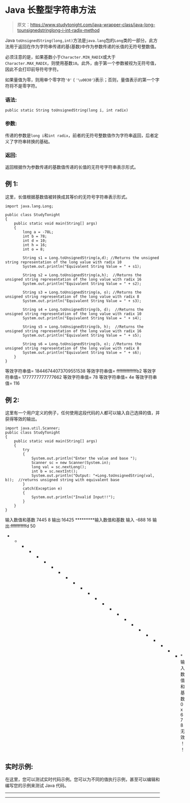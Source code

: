 # Java 长整型字符串方法

> 原文：<https://www.studytonight.com/java-wrapper-class/java-long-tounsignedstringlong-i-int-radix-method>

Java `toUnsignedString(long,int)`方法是`java.lang`包的`Long`类的一部分。此方法用于返回在作为字符串传递的基(基数)中作为参数传递的长值的无符号整数值。

必须注意的是，如果基数小于`Character.MIN_RADIX`或大于`Character.MAX_RADIX`，则使用基数`10`。此外，由于第一个参数被视为无符号值，因此不会打印前导符号字符。

如果量值为零，则用单个零字符`'0'` ( `'\u0030'`)表示；否则，量值表示的第一个字符将不是零字符。

### 语法:

```
public static String toUnsignedString(long i, int radix) 
```

### 参数:

传递的参数是`long i`和`int radix`，前者的无符号整数值作为字符串返回，后者定义了字符串转换的基础。

### 返回:

返回根据作为参数传递的基数值传递的长值的无符号字符串表示形式。

## 例 1:

这里，长值根据基数值被转换成其等价的无符号字符串表示形式。

```
import java.lang.Long;

public class StudyTonight
{  
	public static void main(String[] args)
	{  
		long a = -78L;
		int b = 78;
		int d = 10;
		int h = 16;
		int o = 8;

		String s1 = Long.toUnsignedString(a,d); //Returns the unsigned string representation of the long value with radix 10  
		System.out.println("Equivalent String Value = " + s1);   

		String s2 = Long.toUnsignedString(a,h);  //Returns the unsigned string representation of the long value with radix 16  
		System.out.println("Equivalent String Value = " + s2);  

		String s3 = Long.toUnsignedString(a, o); //Returns the unsigned string representation of the long value with radix 8   
		System.out.println("Equivalent String Value = " + s3);  

		String s4 = Long.toUnsignedString(b, d);  //Returns the unsigned string representation of the long value with radix 10  
		System.out.println("Equivalent String Value = " + s4);  

		String s5 = Long.toUnsignedString(b, h);  //Returns the unsigned string representation of the long value with radix 16  
		System.out.println("Equivalent String Value = " + s5);  

		String s6 = Long.toUnsignedString(b, o); //Returns the unsigned string representation of the long value with radix 8   
		System.out.println("Equivalent String Value = " + s6);  
	}  
}
```

等效字符串值= 18446744073709551538
等效字符串值= ffffffffffffffb2
等效字符串值= 1777777777777662
等效字符串值= 78
等效字符串值= 4e
等效字符串值= 116

## 例 2:

这里有一个用户定义的例子，任何使用这段代码的人都可以输入自己选择的值，并获得等效的输出。

```
import java.util.Scanner;  
public class StudyTonight 
{  
	public static void main(String[] args) 
	{  
		try
		{
			System.out.println("Enter the value and base ");  
			Scanner sc = new Scanner(System.in);  
			long val = sc.nextLong();  
			int b = sc.nextInt();  
			System.out.println("Output: "+Long.toUnsignedString(val, b));  //returns unsigned string with equivalent base
		}
		catch(Exception e)
		{
			System.out.println("Invalid Input!!");
		}
	}  
} 
```

输入数值和基数
7445 8
输出:16425
*********输入数值和基数
输入
-688 16
输出:fffffffffffd 50
* * * * * * * * * * * * * * * * * * * * * * * * *输入数值和基数
0x67 8
无效！！

## 实时示例:

在这里，您可以测试实时代码示例。您可以为不同的值执行示例，甚至可以编辑和编写您的示例来测试 Java 代码。

* * *

* * *